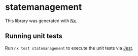 # statemanagement

This library was generated with [Nx](https://nx.dev).

## Running unit tests

Run `nx test statemanagement` to execute the unit tests via [Jest](https://jestjs.io).
